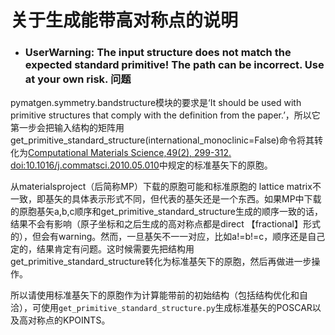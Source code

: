 # 关于生成能带高对称点的说明
-   ###  UserWarning: The input structure does not match the expected standard primitive! The path can be incorrect. Use at your own risk. 问题

pymatgen.symmetry.bandstructure模块的要求是‘It should be used with primitive structures that comply with the definition from the paper.’，所以它第一步会把输入结构的矩阵用get_primitive_standard_structure(international_monoclinic=False)命令将其转化为[Computational Materials Science,49(2), 299-312. doi:10.1016/j.commatsci.2010.05.010](https://www.sciencedirect.com/science/article/pii/S0927025610002697)中规定的标准基矢下的原胞。

从materialsproject（后简称MP）下载的原胞可能和标准原胞的 lattice matrix不一致，即基矢的具体表示形式不同，但代表的基矢还是一个东西。如果MP中下载的原胞基矢a,b,c顺序和get_primitive_standard_structure生成的顺序一致的话，结果不会有影响（原子坐标和之后生成的高对称点都是direct 【fractional】形式的），但会有warning。然而，一旦基矢不一一对应，比如a!=b!=c，顺序还是自己定的，结果肯定有问题。这时候需要先把结构用get_primitive_standard_structure转化为标准基矢下的原胞，然后再做进一步操作。


所以请使用标准基矢下的原胞作为计算能带前的初始结构（包括结构优化和自洽），可使用`get_primitive_standard_structure.py`生成标准基矢的POSCAR以及高对称点的KPOINTS。
